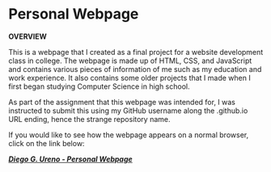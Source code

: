 # Personal Webpage

__OVERVIEW__

This is a webpage that I created as a final project for a website development class in college. The webpage is made up of HTML, CSS, and JavaScript and contains various pieces of information of me such as my education and work experience. It also contains some older projects that I made when I first began studying Computer Science in high school.

As part of the assignment that this webpage was intended for, I was instructed to submit this using my GitHub username along the .github.io URL ending, hence the strange repository name. 

If you would like to see how the webpage appears on a normal browser, click on the link below:

[__*Diego G. Ureno - Personal Webpage*__](https://dieure334.github.io)
